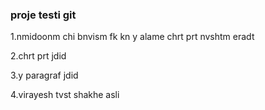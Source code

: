 ### proje testi git
1.nmidoonm chi bnvism 
fk kn y alame chrt prt nvshtm
eradt

2.chrt prt jdid

3.y paragraf jdid

4.virayesh tvst shakhe asli
